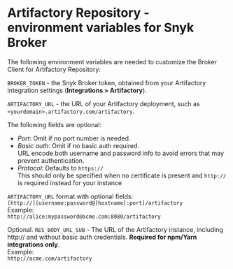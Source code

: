# Artifactory Repository - environment variables for Snyk Broker

The following environment variables are needed to customize the Broker Client for Artifactory Repository:

`BROKER_TOKEN` - the Snyk Broker token, obtained from your Artifactory integration settings (**Integrations > Artifactory**).

`ARTIFACTORY_URL` - the URL of your Artifactory deployment, such as `<yourdomain>.artifactory.com/artifactory`.

The following fields are optional:

* _Port_: Omit if no port number is needed.
* _Basic auth_: Omit if no basic auth required.\
  URL encode both username and password info to avoid errors that may prevent authentication.
* _Protocol_: Defaults to `https://`\
  This should only be specified when no certificate is present and `http://` is required instead for your instance

`ARTIFACTORY_URL` format with optional fields:\
`[http://][username:password@]hostname[:port]/artifactory`\
Example:\
`http://alice:mypassword@acme.com:8080/artifactory`

Optional. `RES_BODY_URL_SUB` - The URL of the Artifactory instance, including http:// and without basic auth credentials. **Required for npm/Yarn integrations only**.\
Example:\
`http://acme.com/artifactory`
